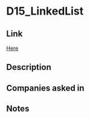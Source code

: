 # D15_LinkedList

## Link

[Here](https://www.hackerrank.com/challenges/30-linked-list)

## Description

## Companies asked in

## Notes
